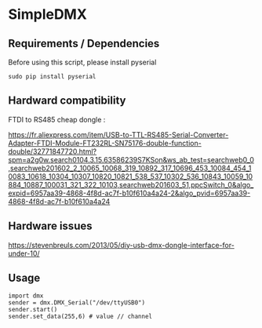 # SimpleDMX
## Requirements / Dependencies
Before using this script, please install pyserial
```
sudo pip install pyserial
```
## Hardward compatibility
FTDI to RS485 cheap dongle :

https://fr.aliexpress.com/item/USB-to-TTL-RS485-Serial-Converter-Adapter-FTDI-Module-FT232RL-SN75176-double-function-double/32771847720.html?spm=a2g0w.search0104.3.15.63586239S7KSon&ws_ab_test=searchweb0_0,searchweb201602_2_10065_10068_319_10892_317_10696_453_10084_454_10083_10618_10304_10307_10820_10821_538_537_10302_536_10843_10059_10884_10887_100031_321_322_10103,searchweb201603_51,ppcSwitch_0&algo_expid=6957aa39-4868-4f8d-ac7f-b10f610a4a24-2&algo_pvid=6957aa39-4868-4f8d-ac7f-b10f610a4a24


## Hardware issues 

https://stevenbreuls.com/2013/05/diy-usb-dmx-dongle-interface-for-under-10/

## Usage

```
import dmx
sender = dmx.DMX_Serial("/dev/ttyUSB0")
sender.start()
sender.set_data(255,6) # value // channel
```
